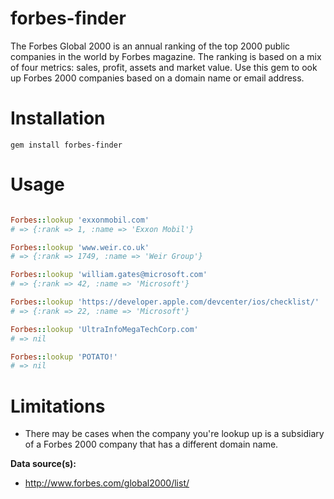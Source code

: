 forbes-finder
=============

The Forbes Global 2000 is an annual ranking of the top 2000 public companies in the world by Forbes magazine. The ranking is based on a mix of four metrics: sales, profit, assets and market value.  Use this gem to ook up Forbes 2000 companies based on a domain name or email address.

# Installation

`gem install forbes-finder`

# Usage

```ruby

Forbes::lookup 'exxonmobil.com'
# => {:rank => 1, :name => 'Exxon Mobil'}

Forbes::lookup 'www.weir.co.uk'
# => {:rank => 1749, :name => 'Weir Group'}

Forbes::lookup 'william.gates@microsoft.com'
# => {:rank => 42, :name => 'Microsoft'}

Forbes::lookup 'https://developer.apple.com/devcenter/ios/checklist/'
# => {:rank => 22, :name => 'Microsoft'}

Forbes::lookup 'UltraInfoMegaTechCorp.com'
# => nil

Forbes::lookup 'POTATO!'
# => nil
```

# Limitations

* There may be cases when the company you're lookup up is a subsidiary of a Forbes 2000 company that has a different domain name.

**Data source(s):**
 * http://www.forbes.com/global2000/list/
